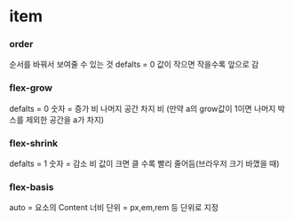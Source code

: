# item

### order
순서를 바꿔서 보여줄 수 있는 것
defalts = 0
값이 작으면 작을수록 앞으로 감

### flex-grow
defalts = 0 
숫자 = 증가 비
나머지 공간 차지 비 (만약 a의 grow값이 1이면 나머지 박스를 제외한 공간을 a가 차지)

### flex-shrink
defalts = 1
숫자 = 감소 비
값이 크면 클 수록 빨리 줄어듬(브라우저 크기 바꼈을 때)


### flex-basis
auto = 요소의 Content 너비
단위 = px,em,rem 등 단위로 지정
